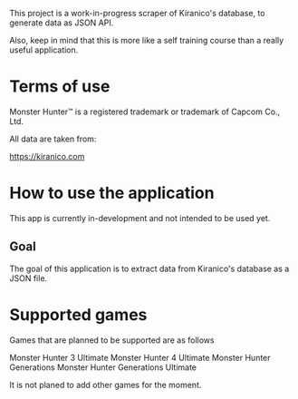 This project is a work-in-progress scraper of Kiranico's database, to generate data as JSON API.

Also, keep in mind that this is more like a self training course than a really useful application.

# Terms of use
Monster Hunter™ is a registered trademark or trademark of Capcom Co., Ltd.

All data are taken from:

https://kiranico.com

# How to use the application
This app is currently in-development and not intended to be used yet.

## Goal
The goal of this application is to extract data from Kiranico's database as a JSON file.

# Supported games
Games that are planned to be supported are as follows

Monster Hunter 3 Ultimate
Monster Hunter 4 Ultimate
Monster Hunter Generations
Monster Hunter Generations Ultimate

It is not planed to add other games for the moment.
